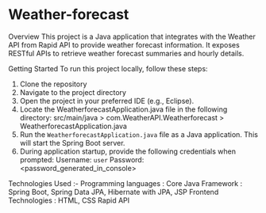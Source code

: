 # Weather-forecast

Overview
This project is a Java application that integrates with the Weather API from Rapid API to provide weather forecast information. It exposes RESTful APIs to retrieve weather forecast summaries and hourly details.

Getting Started
To run this project locally, follow these steps:

1. Clone the repository
2. Navigate to the project directory
3. Open the project in your preferred IDE (e.g., Eclipse).
4. Locate the WeatherforecastApplication.java file in the following directory:
      src/main/java > com.WeatherAPI.Weatherforecast > WeatherforecastApplication.java
5. Run the `WeatherforecastApplication.java` file as a Java application. This will start the Spring Boot server.
6. During application startup, provide the following credentials when prompted:
   Username: `user`
   Password: <password_generated_in_console>

Technologies Used :-
  Programming languages : Core Java
  Framework : Spring Boot, Spring Data JPA, Hibernate with JPA, JSP
  Frontend Technologies : HTML, CSS
  Rapid API
  
